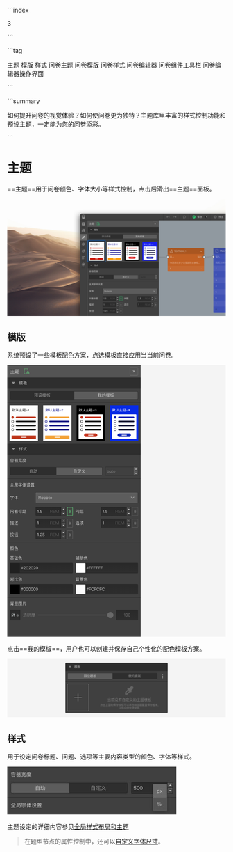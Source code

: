 \```index

3

\```

\```tag

主题 模版 样式 问卷主题 问卷模版 问卷样式 问卷编辑器 问卷组件工具栏 问卷编辑器操作界面

\```

\```summary

如何提升问卷的视觉体验？如何使问卷更为独特？主题库里丰富的样式控制功能和预设主题，一定能为您的问卷添彩。

\```

# 主题

==主题==用于问卷颜色、字体大小等样式控制，点击后滑出==主题==面板。

<img src='../assets/03components/03theme/theme-cn.jpg'>

## 模版

系统预设了一些模板配色方案，点选模板直接应用当当前问卷。

<img src='../assets/03components/03theme/standard-theme.png'>

点击==我的模板==，用户也可以创建并保存自己个性化的配色模板方案。

<img src='../assets/03components/03theme/my-theme.png'>

## 样式

用于设定问卷标题、问题、选项等主要内容类型的颜色、字体等样式。

<img src='../assets/03components/03theme/containerunit.jpg'>

主题设定的详细内容参见[全局样式布局和主题](../../12layoutAndTheme/globalLayoutAndTheme.md)

> 在题型节点的属性控制中，还可以[自定义字体尺寸](../../12layoutAndTheme/questionLayoutSetting/02userdefinedFontSize.md)。

